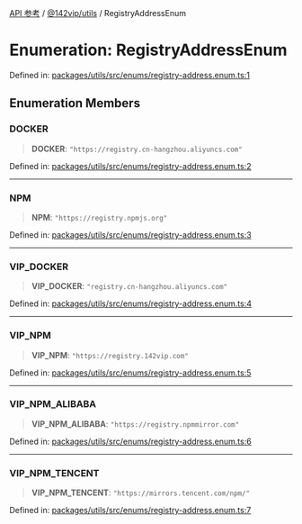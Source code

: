 [API 参考](../../../index.md) / [@142vip/utils](../index.md) / RegistryAddressEnum

# Enumeration: RegistryAddressEnum

Defined in: [packages/utils/src/enums/registry-address.enum.ts:1](https://github.com/142vip/core-x/blob/15d5bc9ef4bece78c0e60bdf074a2d245f625100/packages/utils/src/enums/registry-address.enum.ts#L1)

## Enumeration Members

### DOCKER

> **DOCKER**: `"https://registry.cn-hangzhou.aliyuncs.com"`

Defined in: [packages/utils/src/enums/registry-address.enum.ts:2](https://github.com/142vip/core-x/blob/15d5bc9ef4bece78c0e60bdf074a2d245f625100/packages/utils/src/enums/registry-address.enum.ts#L2)

***

### NPM

> **NPM**: `"https://registry.npmjs.org"`

Defined in: [packages/utils/src/enums/registry-address.enum.ts:3](https://github.com/142vip/core-x/blob/15d5bc9ef4bece78c0e60bdf074a2d245f625100/packages/utils/src/enums/registry-address.enum.ts#L3)

***

### VIP\_DOCKER

> **VIP\_DOCKER**: `"registry.cn-hangzhou.aliyuncs.com"`

Defined in: [packages/utils/src/enums/registry-address.enum.ts:4](https://github.com/142vip/core-x/blob/15d5bc9ef4bece78c0e60bdf074a2d245f625100/packages/utils/src/enums/registry-address.enum.ts#L4)

***

### VIP\_NPM

> **VIP\_NPM**: `"https://registry.142vip.com"`

Defined in: [packages/utils/src/enums/registry-address.enum.ts:5](https://github.com/142vip/core-x/blob/15d5bc9ef4bece78c0e60bdf074a2d245f625100/packages/utils/src/enums/registry-address.enum.ts#L5)

***

### VIP\_NPM\_ALIBABA

> **VIP\_NPM\_ALIBABA**: `"https://registry.npmmirror.com"`

Defined in: [packages/utils/src/enums/registry-address.enum.ts:6](https://github.com/142vip/core-x/blob/15d5bc9ef4bece78c0e60bdf074a2d245f625100/packages/utils/src/enums/registry-address.enum.ts#L6)

***

### VIP\_NPM\_TENCENT

> **VIP\_NPM\_TENCENT**: `"https://mirrors.tencent.com/npm/"`

Defined in: [packages/utils/src/enums/registry-address.enum.ts:7](https://github.com/142vip/core-x/blob/15d5bc9ef4bece78c0e60bdf074a2d245f625100/packages/utils/src/enums/registry-address.enum.ts#L7)
